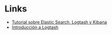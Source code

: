 # Links

* [Tutorial sobre Elastic Search, Logtash y Kibana](http://elmanytas.es/?q=node/318)
* [Introducción a Logtash](http://logstash.net/docs/1.4.2/tutorials/getting-started-with-logstash)
